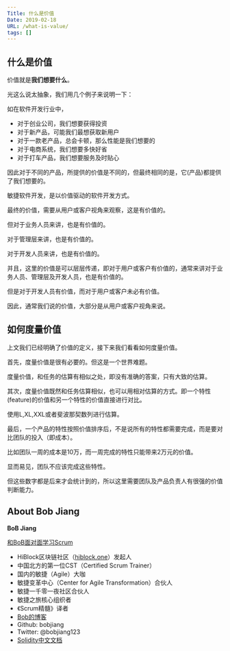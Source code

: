 ```yaml
---
Title: 什么是价值
Date: 2019-02-18
URL: /what-is-value/ 
tags: []
---
```


## 什么是价值

价值就是**我们想要什么**。

光这么说太抽象，我们用几个例子来说明一下：

如在软件开发行业中，

- 对于创业公司，我们想要获得投资
- 对于新产品，可能我们最想获取新用户
- 对于一款老产品，总会卡顿，那么性能是我们想要的
- 对于电商系统，我们想要多快好省
- 对于打车产品，我们想要服务及时贴心

因此对于不同的产品，所提供的价值是不同的，但最终相同的是，它(产品)都提供了我们想要的。

敏捷软件开发，是以价值驱动的软件开发方式。

最终的价值，需要从用户或客户视角来观察，这是有价值的。

但对于业务人员来讲，也是有价值的。

对于管理层来讲，也是有价值的。

对于开发人员来讲，也是有价值的。

并且，这里的价值是可以层层传递，即对于用户或客户有价值的，通常来讲对于业务人员、管理层及开发人员，也是有价值的。

但是对于开发人员有价值，而对于用户或客户未必有价值。

因此，通常我们说的价值，大部分是从用户或客户视角来说。

## 如何度量价值

上文我们已经明确了价值的定义，接下来我们看看如何度量价值。

首先，度量价值是很有必要的。但这是一个世界难题。

度量价值，和任务的估算有相似之处，即没有准确的答案，只有大致的估算。

其次，度量价值既然和任务估算相似，也可以用相对估算的方式。即一个特性(feature)的价值和另一个特性的价值直接进行对比。

使用L,XL,XXL或者斐波那契数列进行估算。

最后，一个产品的特性按照价值排序后，不是说所有的特性都需要完成，而是要对比团队的投入（即成本）。

比如团队一周的成本是10万，而一周完成的特性只能带来2万元的价值。

显而易见，团队不应该完成这些特性。

但这些数字都是后来才会统计到的，所以这里需要团队及产品负责人有很强的价值判断能力。

## About Bob Jiang
**BoB Jiang**

[和BoB面对面学习Scrum](https://yihuode.io/brands/33) 

- HiBlock区块链社区（[hiblock.one](https://hiblock.one)）发起人  
- 中国北方的第一位CST（Certified Scrum Trainer）  
- 国内的敏捷（Agile）大咖  
- 敏捷变革中心（Center for Agile Transformation）合伙人  
- 敏捷一千零一夜社区合伙人  
- 敏捷之旅核心组织者  
- 《Scrum精髓》译者
- [Bob的博客](http://www.bobjiang.com)
- Github: bobjiang
- Twitter: @bobjiang123
- [Solidity中文文档](https://solidity-cn.readthedocs.io/zh/develop/)

